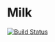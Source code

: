 # Milk

[![Build Status](https://travis-ci.org/Straskal/Milk.svg?branch=master)](https://travis-ci.org/Straskal/Milk)

